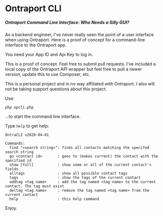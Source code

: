 # Ontraport CLI

##### Ontraport Command Line Interface: Who Needs a Silly GUI?

As a backend engineer, I've never really seen the point of a user interface when using Ontraport. Here is a proof of concept for a command-line interface to the Ontraport app.

You need your App ID and Api Key to log in.

This is a proof of concept. Feel free to submit pull requests. I've included a local copy of the Ontraport API wrapper but feel free to pull a newer version, update this to use Composer, etc.

This is a personal project and in no way affiliated with Ontraport. I also will not be taking support questions about this project.

Use:

```
php opcli.php
```

...to start the command line interface.

Type `help` to get help:

```
OntraCLI v2020-04-01

Commands:
  find "<search string>": finds all contacts matching the specifed search string
  go <contact id>       : goes to (makes current) the contact with the specified id
  show [full]           : show some or all of the current contact's fields
  alltags               : show all possible contact tags
  tags                  : show the tags of the current contact
  addtag <tag name>     : add the tag named <tag name> to the current contact. The tag must exist
  deltag <tag name>     : remove the tag named <tag name> from the current contact
  help                  : this help command
```

Enjoy.
